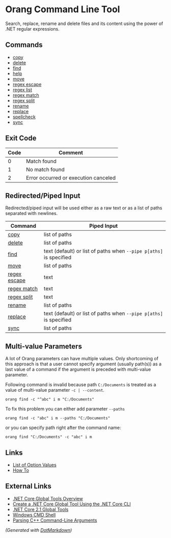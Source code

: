 ﻿---
sidebar_position: 0
sidebar_label: Orang Command Line Tool
---

# Orang Command Line Tool

Search, replace, rename and delete files and its content using the power of \.NET regular expressions\.

## Commands

- [copy](commands/copy.md)
- [delete](commands/delete.md)
- [find](commands/find.md)
- [help](commands/help.md)
- [move](commands/move.md)
- [regex escape](commands/regex-escape.md)
- [regex list](commands/regex-list.md)
- [regex match](commands/regex-match.md)
- [regex split](commands/regex-split.md)
- [rename](commands/rename.md)
- [replace](commands/replace.md)
- [spellcheck](commands/spellcheck.md)
- [sync](commands/sync.md)

## Exit Code

Code | Comment
--- | ---
0 | Match found
1 | No match found
2 | Error occurred or execution canceled

## Redirected/Piped Input

Redirected/piped input will be used either as a raw text or as a list of paths separated with newlines.

Command | Piped Input
--- | ---
[copy](Commands/copy.md) | list of paths
[delete](Commands/delete.md) | list of paths
[find](Commands/find.md) | text (default) or list of paths when `--pipe p[aths]` is specified
[move](Commands/move.md) | list of paths
[regex escape](Commands/regex-escape.md) | text
[regex match](Commands/regex-match.md) | text
[regex split](Commands/regex-split.md) | text
[rename](Commands/rename.md) | list of paths
[replace](Commands/replace.md) | text (default) or list of paths when `--pipe p[aths]` is specified
[sync](Commands/sync.md) | list of paths

## Multi-value Parameters

A lot of Orang parameters can have multiple values. Only shortcoming of this approach is that
a user cannot specify argument (usually path(s)) as a last value of a command
if the argument is preceded with multi-value parameter.

Following command is invalid because path `C:/Documents` is treated as a value of multi-value parameter `-c | --content`.
```
orang find -c "^abc" i m "C:/Documents"
```

To fix this problem you can either add parameter `--paths`
```
orang find -c "abc" i m --paths "C:/Documents"
```

or you can specify path right after the command name:

```
orang find "C:/Documents" -c "abc" i m
```

## Links

* [List of Option Values](OptionValues.md)
* [How To](HowTo.md)

## External Links

* [.NET Core Global Tools Overview](https://docs.microsoft.com/dotnet/core/tools/global-tools)
* [Create a .NET Core Global Tool Using the .NET Core CLI](https://docs.microsoft.com/dotnet/core/tools/global-tools-how-to-create)
* [.NET Core 2.1 Global Tools](https://natemcmaster.com/blog/2018/05/12/dotnet-global-tools/)
* [Windows CMD Shell](https://ss64.com/nt/syntax.html)
* [Parsing C++ Command-Line Arguments](https://docs.microsoft.com/cpp/cpp/parsing-cpp-command-line-arguments?view=vs-2019)

*\(Generated with [DotMarkdown](http://github.com/JosefPihrt/DotMarkdown)\)*